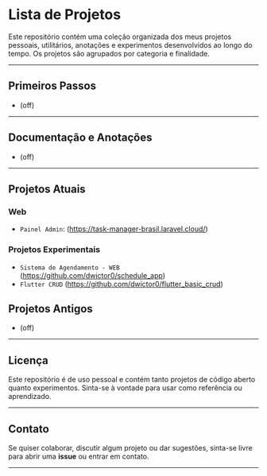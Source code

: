# Lista de Projetos

Este repositório contém uma coleção organizada dos meus projetos pessoais, utilitários, anotações e experimentos desenvolvidos ao longo do tempo. Os projetos são agrupados por categoria e finalidade.

---

##  Primeiros Passos
- (off)
---

## Documentação e Anotações
- (off)
---

## Projetos Atuais

### Web

- `Painel Admin`: (https://task-manager-brasil.laravel.cloud/)
  

### Projetos Experimentais

- `Sistema de Agendamento - WEB` (https://github.com/dwictor0/schedule_app) 
- `Flutter CRUD`   (https://github.com/dwictor0/flutter_basic_crud)
  


##  Projetos Antigos
- (off)
---  


## Licença

Este repositório é de uso pessoal e contém tanto projetos de código aberto quanto experimentos. Sinta-se à vontade para usar como referência ou aprendizado.

---

##  Contato

Se quiser colaborar, discutir algum projeto ou dar sugestões, sinta-se livre para abrir uma **issue** ou entrar em contato.

---

